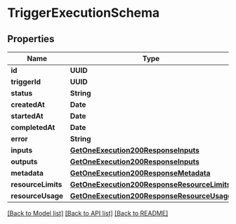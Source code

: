 # TriggerExecutionSchema

## Properties
Name | Type | Description | Notes
------------ | ------------- | ------------- | -------------
**id** | **UUID** |  | 
**triggerId** | **UUID** |  | 
**status** | **String** |  | 
**createdAt** | **Date** |  | 
**startedAt** | **Date** |  | 
**completedAt** | **Date** |  | 
**error** | **String** |  | 
**inputs** | [**GetOneExecution200ResponseInputs**](GetOneExecution200ResponseInputs.md) |  | 
**outputs** | [**GetOneExecution200ResponseInputs**](GetOneExecution200ResponseInputs.md) |  | 
**metadata** | [**GetOneExecution200ResponseMetadata**](GetOneExecution200ResponseMetadata.md) |  | 
**resourceLimits** | [**GetOneExecution200ResponseResourceLimits**](GetOneExecution200ResponseResourceLimits.md) |  | 
**resourceUsage** | [**GetOneExecution200ResponseResourceUsage**](GetOneExecution200ResponseResourceUsage.md) |  | 

[[Back to Model list]](../README.md#documentation-for-models) [[Back to API list]](../README.md#documentation-for-api-endpoints) [[Back to README]](../README.md)


